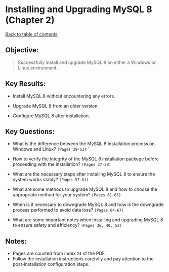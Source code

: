 # Installing and Upgrading MySQL 8 (Chapter 2)

[Back to table of contents](../readme.md)

## **Objective:**

> Successfully install and upgrade MySQL 8 on either a Windows or Linux environment.

## **Key Results:**

- Install MySQL 8 without encountering any errors.

- Upgrade MySQL 8 from an older version.

- Configure MySQL 8 after installation.

## **Key Questions:**

- What is the difference between the MySQL 8 installation process on Windows and Linux? `(Pages 39-53)`
  `
- How to verify the integrity of the MySQL 8 installation package before proceeding with the installation? `(Pages 37-38)`

- What are the necessary steps after installing MySQL 8 to ensure the system works stably? `(Pages 57-61)`

- What are some methods to upgrade MySQL 8 and how to choose the appropriate method for your system? `(Pages 61-63)`

- When is it necessary to downgrade MySQL 8 and how is the downgrade process performed to avoid data loss? `(Pages 64-67)`

- What are some important notes when installing and upgrading MySQL 8 to ensure safety and efficiency? `(Pages 36, 40, 53)`

## **Notes:**

- Pages are counted from index `24` of the PDF.
- Follow the installation instructions carefully and pay attention to the post-installation configuration steps.
